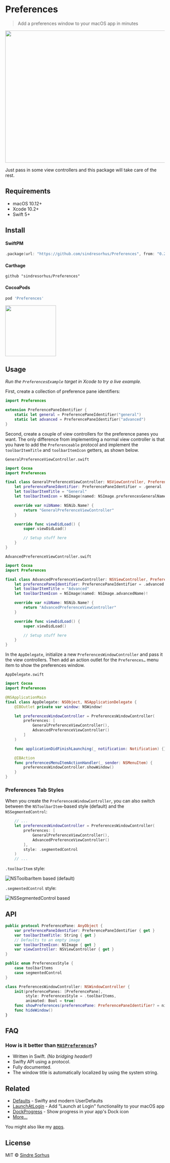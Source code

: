 # Preferences

> Add a preferences window to your macOS app in minutes

<img src="images/screenshot.gif" width="628" height="416">

Just pass in some view controllers and this package will take care of the rest.


## Requirements

- macOS 10.12+
- Xcode 10.2+
- Swift 5+


## Install

#### SwiftPM

```swift
.package(url: "https://github.com/sindresorhus/Preferences", from: "0.2.1")
```

#### Carthage

```
github "sindresorhus/Preferences"
```

#### CocoaPods

```ruby
pod 'Preferences'
```

<a href="https://www.patreon.com/sindresorhus">
    <img src="https://c5.patreon.com/external/logo/become_a_patron_button@2x.png" width="160">
</a>


## Usage

*Run the `PreferencesExample` target in Xcode to try a live example.*

First, create a collection of preference pane identifiers:

```swift
import Preferences

extension PreferencePaneIdentifier {
    static let general = PreferencePaneIdentifier("general")
    static let advanced = PreferencePaneIdentifier("advanced")
}
```

Second, create a couple of view controllers for the preference panes you want. The only difference from implementing a normal view controller is that you have to add the `Preferenceable` protocol and implement the `toolbarItemTitle` and `toolbarItemIcon` getters, as shown below.

`GeneralPreferenceViewController.swift`

```swift
import Cocoa
import Preferences

final class GeneralPreferenceViewController: NSViewController, PreferencePane {
    let preferencePaneIdentifier: PreferencePaneIdentifier = .general
    let toolbarItemTitle = "General"
    let toolbarItemIcon = NSImage(named: NSImage.preferencesGeneralName)!

    override var nibName: NSNib.Name? {
        return "GeneralPreferenceViewController"
    }

    override func viewDidLoad() {
        super.viewDidLoad()

        // Setup stuff here
    }
}
```

`AdvancedPreferenceViewController.swift`

```swift
import Cocoa
import Preferences

final class AdvancedPreferenceViewController: NSViewController, PreferencePane {
    let preferencePaneIdentifier: PreferencePaneIdentifier = .advanced
    let toolbarItemTitle = "Advanced"
    let toolbarItemIcon = NSImage(named: NSImage.advancedName)!

    override var nibName: NSNib.Name? {
        return "AdvancedPreferenceViewController"
    }

    override func viewDidLoad() {
        super.viewDidLoad()

        // Setup stuff here
    }
}
```

In the `AppDelegate`, initialize a new `PreferencesWindowController` and pass it the view controllers. Then add an action outlet for the `Preferences…` menu item to show the preferences window.

`AppDelegate.swift`

```swift
import Cocoa
import Preferences

@NSApplicationMain
final class AppDelegate: NSObject, NSApplicationDelegate {
    @IBOutlet private var window: NSWindow!

    let preferencesWindowController = PreferencesWindowController(
        preferences: [
            GeneralPreferenceViewController(),
            AdvancedPreferenceViewController()
        ]
    )

    func applicationDidFinishLaunching(_ notification: Notification) {}

    @IBAction
    func preferencesMenuItemActionHandler(_ sender: NSMenuItem) {
        preferencesWindowController.showWindow()
    }
}
```

### Preferences Tab Styles

When you create the `PreferencesWindowController`, you can also switch between the `NSToolbarItem`-based style (default) and the `NSSegmentedControl`:

```swift
    // ...
    let preferencesWindowController = PreferencesWindowController(
        preferences: [
            GeneralPreferenceViewController(),
            AdvancedPreferenceViewController()
        ],
        style: .segmentedControl
    )
    // ...
```

`.toolbarItem` style:

![NSToolbarItem based (default)](images/toolbar-item.png)

`.segmentedControl` style:

![NSSegmentedControl based](images/segmented-control.png)

## API

```swift
public protocol PreferencePane: AnyObject {
    var preferencePaneIdentifier: PreferencePaneIdentifier { get }
    var toolbarItemTitle: String { get }
    // Defaults to an empty image
    var toolbarItemIcon: NSImage { get }
    var viewController: NSViewController { get }
}

public enum PreferencesStyle {
    case toolbarItems
    case segmentedControl
}

class PreferencesWindowController: NSWindowController {
    init(preferencePanes: [PreferencePane], 
         style: PreferencesStyle = .toolbarItems, 
         animated: Bool = true)
    func showPreferences(preferencePane: PreferencePaneIdentifier? = nil)
    func hideWindow()
}
```


## FAQ

### How is it better than [`MASPreferences`](https://github.com/shpakovski/MASPreferences)?

- Written in Swift. *(No bridging header!)*
- Swifty API using a protocol.
- Fully documented.
- The window title is automatically localized by using the system string.


## Related

- [Defaults](https://github.com/sindresorhus/Defaults) - Swifty and modern UserDefaults
- [LaunchAtLogin](https://github.com/sindresorhus/LaunchAtLogin) - Add "Launch at Login" functionality to your macOS app
- [DockProgress](https://github.com/sindresorhus/DockProgress) - Show progress in your app's Dock icon
- [More…](https://github.com/search?q=user%3Asindresorhus+language%3Aswift)

You might also like my [apps](https://sindresorhus.com/apps).


## License

MIT © [Sindre Sorhus](https://sindresorhus.com)
